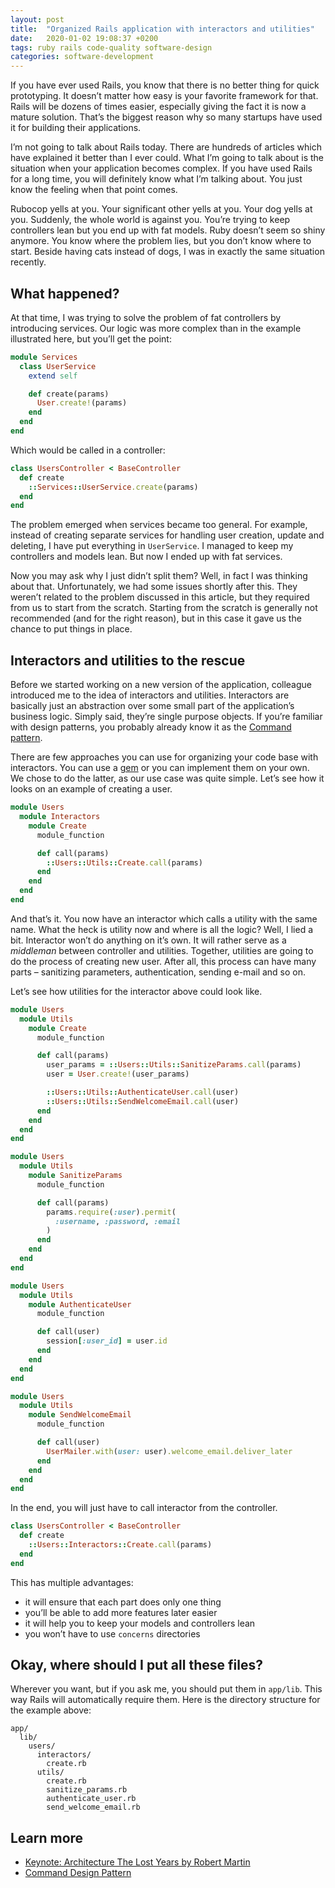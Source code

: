 ```yaml
---
layout: post
title:  "Organized Rails application with interactors and utilities"
date:   2020-01-02 19:08:37 +0200
tags: ruby rails code-quality software-design
categories: software-development
---
```


If you have ever used Rails, you know that there is no better thing for quick prototyping. It doesn’t matter how easy is your favorite framework for that. Rails will be dozens of times easier, especially giving the fact it is now a mature solution. That’s the biggest reason why so many startups have used it for building their applications.

I’m not going to talk about Rails today. There are hundreds of articles which have explained it better than I ever could. What I’m going to talk about is the situation when your application becomes complex. If you have used Rails for a long time, you will definitely know what I’m talking about. You just know the feeling when that point comes.

Rubocop yells at you. Your significant other yells at you. Your dog yells at you. Suddenly, the whole world is against you. You’re trying to keep controllers lean but you end up with fat models. Ruby doesn’t seem so shiny anymore. You know where the problem lies, but you don’t know where to start. Beside having cats instead of dogs, I was in exactly the same situation recently.

## What happened? 

At that time, I was trying to solve the problem of fat controllers by introducing services. Our logic was more complex than in the example illustrated here, but you’ll get the point:

```rb
module Services
  class UserService
    extend self

    def create(params)
      User.create!(params)
    end
  end
end
```

Which would be called in a controller:

```rb
class UsersController < BaseController
  def create
    ::Services::UserService.create(params)
  end
end
```

The problem emerged when services became too general. For example, instead of creating separate services for handling user creation, update and deleting, I have put everything in `UserService`. I managed to keep my controllers and models lean. But now I ended up with fat services.

Now you may ask why I just didn’t split them? Well, in fact I was thinking about that. Unfortunately, we had some issues shortly after this. They weren’t related to the problem discussed in this article, but they required from us to start from the scratch. Starting from the scratch is generally not recommended (and for the right reason), but in this case it gave us the chance to put things in place.

##  Interactors and utilities to the rescue 

Before we started working on a new version of the application, colleague introduced me to the idea of interactors and utilities. Interactors are basically just an abstraction over some small part of the application’s business logic. Simply said, they’re single purpose objects. If you’re familiar with design patterns, you probably already know it as the [Command pattern](https://en.wikipedia.org/wiki/Command_pattern).

There are few approaches you can use for organizing your code base with interactors. You can use a [gem](https://github.com/collectiveidea/interactor) or you can implement them on your own. We chose to do the latter, as our use case was quite simple. Let’s see how it looks on an example of creating a user.

```rb
module Users
  module Interactors
    module Create
      module_function

      def call(params)
        ::Users::Utils::Create.call(params)
      end
    end
  end
end
```

And that’s it. You now have an interactor which calls a utility with the same name. What the heck is utility now and where is all the logic? Well, I lied a bit. Interactor won’t do anything on it’s own. It will rather serve as a _middleman_ between controller and utilities. Together, utilities are going to do the process of creating new user. After all, this process can have many parts – sanitizing parameters, authentication, sending e-mail and so on.

Let’s see how utilities for the interactor above could look like.

```rb
module Users
  module Utils
    module Create
      module_function

      def call(params)
        user_params = ::Users::Utils::SanitizeParams.call(params)
        user = User.create!(user_params)

        ::Users::Utils::AuthenticateUser.call(user)
        ::Users::Utils::SendWelcomeEmail.call(user)
      end
    end
  end
end
```

```rb
module Users
  module Utils
    module SanitizeParams
      module_function

      def call(params)
        params.require(:user).permit(
          :username, :password, :email
        )
      end
    end
  end
end
```

```rb
module Users
  module Utils
    module AuthenticateUser
      module_function

      def call(user)
        session[:user_id] = user.id
      end
    end
  end
end
```

```rb
module Users
  module Utils
    module SendWelcomeEmail
      module_function

      def call(user)
        UserMailer.with(user: user).welcome_email.deliver_later
      end
    end
  end
end
```

In the end, you will just have to call interactor from the controller.

```rb
class UsersController < BaseController
  def create
    ::Users::Interactors::Create.call(params)
  end
end
```

This has multiple advantages:

* it will ensure that each part does only one thing
* you’ll be able to add more features later easier
* it will help you to keep your models and controllers lean
* you won’t have to use `concerns` directories

## Okay, where should I put all these files? 

Wherever you want, but if you ask me, you should put them in `app/lib`. This way Rails will automatically require them. Here is the directory structure for the example above:

```
app/
  lib/
    users/
      interactors/
        create.rb
      utils/
        create.rb
        sanitize_params.rb
        authenticate_user.rb
        send_welcome_email.rb
```

## Learn more 

* [Keynote: Architecture The Lost Years by Robert Martin](https://www.youtube.com/watch?v=WpkDN78P884)
* [Command Design Pattern](https://sourcemaking.com/design_patterns/command)
